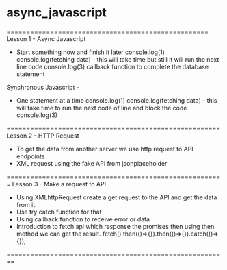 # async_javascript

===================================================
Lesson 1 - Async Javascript 

- Start something now and finish it later
    console.log(1)
    console.log(fetching data) - this will take time but still it will run the next line code
    console.log(3)
    callback function to complete the database statement 

Synchronous Javascript - 

- One statement at a time 
    console.log(1)
    console.log(fetching data) - this will take time to run the next code of line and block the code
    console.log(3)

======================================================
Lesson 2 - HTTP Request

- To get the data from another server we use http request to API endpoints
- XML request using the fake API from jsonplaceholder

=======================================================
Lesson 3 - Make a request to API

- Using XMLhttpRequest create a get request to the API and get the data from it.
- Use try catch function for that
- Using callback function to receive error or data
- Introduction to fetch api which response the promises then using then method we can get the result.
fetch().then(()=>{}).then(()=>{}).catch(()=>{});

========================================================

